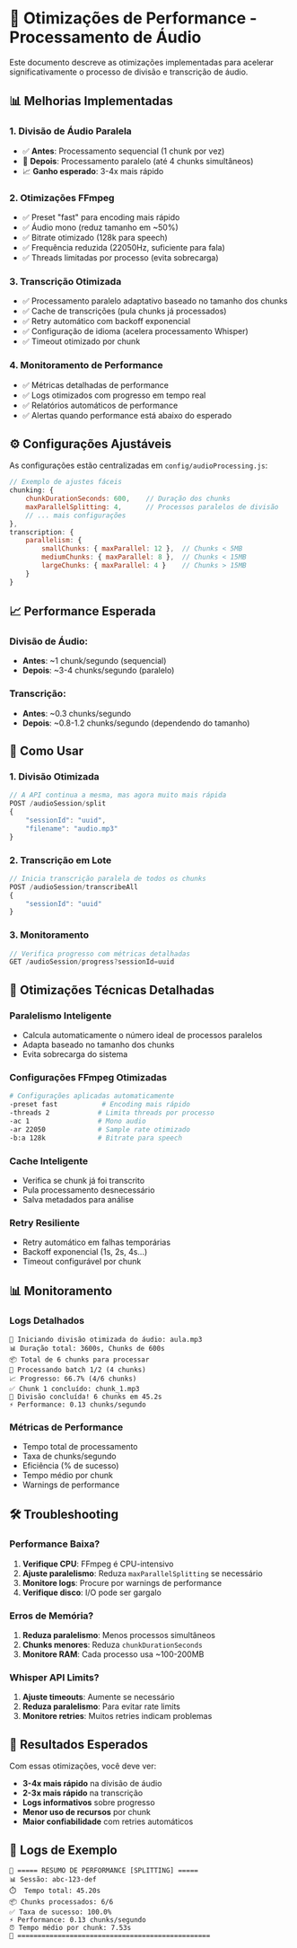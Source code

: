 # 🚀 Otimizações de Performance - Processamento de Áudio

Este documento descreve as otimizações implementadas para acelerar significativamente o processo de divisão e transcrição de áudio.

## 📊 Melhorias Implementadas

### 1. **Divisão de Áudio Paralela**
- ✅ **Antes**: Processamento sequencial (1 chunk por vez)
- 🚀 **Depois**: Processamento paralelo (até 4 chunks simultâneos)
- 📈 **Ganho esperado**: 3-4x mais rápido

### 2. **Otimizações FFmpeg**
- ✅ Preset "fast" para encoding mais rápido
- ✅ Áudio mono (reduz tamanho em ~50%)
- ✅ Bitrate otimizado (128k para speech)
- ✅ Frequência reduzida (22050Hz, suficiente para fala)
- ✅ Threads limitadas por processo (evita sobrecarga)

### 3. **Transcrição Otimizada**
- ✅ Processamento paralelo adaptativo baseado no tamanho dos chunks
- ✅ Cache de transcrições (pula chunks já processados)
- ✅ Retry automático com backoff exponencial
- ✅ Configuração de idioma (acelera processamento Whisper)
- ✅ Timeout otimizado por chunk

### 4. **Monitoramento de Performance**
- ✅ Métricas detalhadas de performance
- ✅ Logs otimizados com progresso em tempo real
- ✅ Relatórios automáticos de performance
- ✅ Alertas quando performance está abaixo do esperado

## ⚙️ Configurações Ajustáveis

As configurações estão centralizadas em `config/audioProcessing.js`:

```javascript
// Exemplo de ajustes fáceis
chunking: {
    chunkDurationSeconds: 600,    // Duração dos chunks
    maxParallelSplitting: 4,      // Processos paralelos de divisão
    // ... mais configurações
},
transcription: {
    parallelism: {
        smallChunks: { maxParallel: 12 },  // Chunks < 5MB
        mediumChunks: { maxParallel: 8 },  // Chunks < 15MB  
        largeChunks: { maxParallel: 4 }    // Chunks > 15MB
    }
}
```

## 📈 Performance Esperada

### Divisão de Áudio:
- **Antes**: ~1 chunk/segundo (sequencial)
- **Depois**: ~3-4 chunks/segundo (paralelo)

### Transcrição:
- **Antes**: ~0.3 chunks/segundo
- **Depois**: ~0.8-1.2 chunks/segundo (dependendo do tamanho)

## 🔧 Como Usar

### 1. Divisão Otimizada
```javascript
// A API continua a mesma, mas agora muito mais rápida
POST /audioSession/split
{
    "sessionId": "uuid",
    "filename": "audio.mp3"
}
```

### 2. Transcrição em Lote
```javascript
// Inicia transcrição paralela de todos os chunks
POST /audioSession/transcribeAll
{
    "sessionId": "uuid"
}
```

### 3. Monitoramento
```javascript
// Verifica progresso com métricas detalhadas
GET /audioSession/progress?sessionId=uuid
```

## 🎯 Otimizações Técnicas Detalhadas

### **Paralelismo Inteligente**
- Calcula automaticamente o número ideal de processos paralelos
- Adapta baseado no tamanho dos chunks
- Evita sobrecarga do sistema

### **Configurações FFmpeg Otimizadas**
```bash
# Configurações aplicadas automaticamente
-preset fast           # Encoding mais rápido
-threads 2            # Limita threads por processo
-ac 1                 # Mono audio
-ar 22050             # Sample rate otimizado
-b:a 128k             # Bitrate para speech
```

### **Cache Inteligente**
- Verifica se chunk já foi transcrito
- Pula processamento desnecessário
- Salva metadados para análise

### **Retry Resiliente**
- Retry automático em falhas temporárias
- Backoff exponencial (1s, 2s, 4s...)
- Timeout configurável por chunk

## 📊 Monitoramento

### Logs Detalhados
```
🔧 Iniciando divisão otimizada do áudio: aula.mp3
📊 Duração total: 3600s, Chunks de 600s
📦 Total de 6 chunks para processar
🚀 Processando batch 1/2 (4 chunks)
📈 Progresso: 66.7% (4/6 chunks)
✅ Chunk 1 concluído: chunk_1.mp3
🎉 Divisão concluída! 6 chunks em 45.2s
⚡ Performance: 0.13 chunks/segundo
```

### Métricas de Performance
- Tempo total de processamento
- Taxa de chunks/segundo
- Eficiência (% de sucesso)
- Tempo médio por chunk
- Warnings de performance

## 🛠️ Troubleshooting

### Performance Baixa?
1. **Verifique CPU**: FFmpeg é CPU-intensivo
2. **Ajuste paralelismo**: Reduza `maxParallelSplitting` se necessário
3. **Monitore logs**: Procure por warnings de performance
4. **Verifique disco**: I/O pode ser gargalo

### Erros de Memória?
1. **Reduza paralelismo**: Menos processos simultâneos
2. **Chunks menores**: Reduza `chunkDurationSeconds`
3. **Monitore RAM**: Cada processo usa ~100-200MB

### Whisper API Limits?
1. **Ajuste timeouts**: Aumente se necessário
2. **Reduza paralelismo**: Para evitar rate limits
3. **Monitore retries**: Muitos retries indicam problemas

## 🎉 Resultados Esperados

Com essas otimizações, você deve ver:

- **3-4x mais rápido** na divisão de áudio
- **2-3x mais rápido** na transcrição
- **Logs informativos** sobre progresso
- **Menor uso de recursos** por chunk
- **Maior confiabilidade** com retries automáticos

## 📝 Logs de Exemplo

```
🎯 ===== RESUMO DE PERFORMANCE [SPLITTING] =====
📊 Sessão: abc-123-def
⏱️  Tempo total: 45.20s
📦 Chunks processados: 6/6
✅ Taxa de sucesso: 100.0%
⚡ Performance: 0.13 chunks/segundo
⏰ Tempo médio por chunk: 7.53s
🎯 ================================================
```
